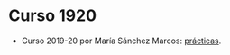 # Curso 1920

- Curso 2019-20 por María Sánchez Marcos: [prácticas](https://github.com/MarightWing/SIBW).
